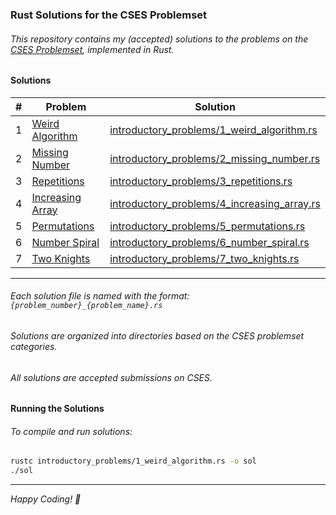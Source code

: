 ### Rust Solutions for the CSES Problemset

###### This repository contains my (accepted) solutions to the problems on the [CSES Problemset](https://cses.fi), implemented in Rust.

#### Solutions

| # | Problem | Solution |
|---|---|---|
| 1 | [Weird Algorithm](https://cses.fi/problemset/task/1068) | [introductory_problems/1_weird_algorithm.rs](./introductory_problems/1_weird_algorithm.rs) |
| 2 | [Missing Number](https://cses.fi/problemset/task/1083) | [introductory_problems/2_missing_number.rs](./introductory_problems/2_missing_number.rs) |
| 3 | [Repetitions](https://cses.fi/problemset/task/1069) | [introductory_problems/3_repetitions.rs](./introductory_problems/3_repetitions.rs) |
| 4 | [Increasing Array](https://cses.fi/problemset/task/1094) | [introductory_problems/4_increasing_array.rs](./introductory_problems/4_increasing_array.rs) |
| 5 | [Permutations](https://cses.fi/problemset/task/1070) | [introductory_problems/5_permutations.rs](./introductory_problems/5_permutations.rs) |
| 6 | [Number Spiral](https://cses.fi/problemset/task/1071) | [introductory_problems/6_number_spiral.rs](./introductory_problems/6_number_spiral.rs) |
| 7 | [Two Knights](https://cses.fi/problemset/task/1072) | [introductory_problems/7_two_knights.rs](./introductory_problems/7_two_knights.rs) |

---

###### Each solution file is named with the format: `{problem_number}_{problem_name}.rs`
###### Solutions are organized into directories based on the CSES problemset categories.
###### All solutions are accepted submissions on CSES.

#### Running the Solutions

###### To compile and run solutions:

```bash
rustc introductory_problems/1_weird_algorithm.rs -o sol
./sol
```

---

*Happy Coding! 🦀*